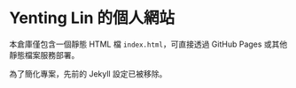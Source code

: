 # Yenting Lin 的個人網站

本倉庫僅包含一個靜態 HTML 檔 `index.html`，可直接透過 GitHub Pages 或其他靜態檔案服務部署。

為了簡化專案，先前的 Jekyll 設定已被移除。
